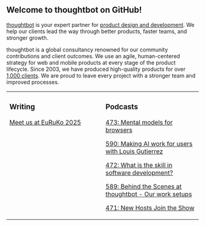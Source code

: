 ## Welcome to thoughtbot on GitHub!

[thoughtbot][1] is your expert partner for [product design and development][2].
We help our clients lead the way through better products, faster teams, and stronger growth.

thoughtbot is a global consultancy renowned for our community contributions and
client outcomes. We use an agile, human-centered strategy for web and mobile
products at every stage of the product lifecycle. Since 2003, we have produced
high-quality products for over [1,000 clients][3]. We are proud to leave every
project with a stronger team and improved processes.

<table><tr><td valign="top" width="50%">

### Writing

<!-- blog starts -->
[Meet us at EuRuKo 2025](https://feed.thoughtbot.com/link/24077/17136518/meet-us-at-euruko-2025)

<!-- blog ends -->
</td><td valign="top" width="50%">

### Podcasts

<!-- podcasts starts -->
[473: Mental models for browsers](https://bikeshed.thoughtbot.com/473)

[590: Making AI work for users with Louis Gutierrez](https://podcast.thoughtbot.com/590)

[472: What is the skill in software development?](https://bikeshed.thoughtbot.com/472)

[589: Behind the Scenes at thoughtbot - Our work setups](https://podcast.thoughtbot.com/589)

[471: New Hosts Join the Show](https://bikeshed.thoughtbot.com/471)

<!-- podcasts ends -->
</td></tr></table>

[1]: https://thoughtbot.com
[2]: https://thoughtbot.com/services
[3]: https://thoughtbot.com/case-studies
